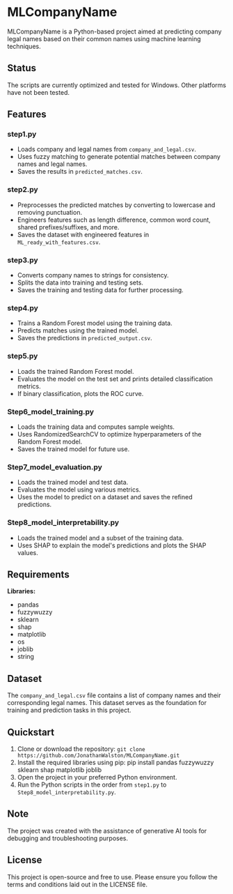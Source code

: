# MLCompanyName

MLCompanyName is a Python-based project aimed at predicting company legal names based on their common names using machine learning techniques.

## Status

The scripts are currently optimized and tested for Windows. Other platforms have not been tested.

## Features

### step1.py
- Loads company and legal names from `company_and_legal.csv`.
- Uses fuzzy matching to generate potential matches between company names and legal names.
- Saves the results in `predicted_matches.csv`.

### step2.py
- Preprocesses the predicted matches by converting to lowercase and removing punctuation.
- Engineers features such as length difference, common word count, shared prefixes/suffixes, and more.
- Saves the dataset with engineered features in `ML_ready_with_features.csv`.

### step3.py
- Converts company names to strings for consistency.
- Splits the data into training and testing sets.
- Saves the training and testing data for further processing.

### step4.py
- Trains a Random Forest model using the training data.
- Predicts matches using the trained model.
- Saves the predictions in `predicted_output.csv`.

### step5.py
- Loads the trained Random Forest model.
- Evaluates the model on the test set and prints detailed classification metrics.
- If binary classification, plots the ROC curve.

### Step6_model_training.py
- Loads the training data and computes sample weights.
- Uses RandomizedSearchCV to optimize hyperparameters of the Random Forest model.
- Saves the trained model for future use.

### Step7_model_evaluation.py
- Loads the trained model and test data.
- Evaluates the model using various metrics.
- Uses the model to predict on a dataset and saves the refined predictions.

### Step8_model_interpretability.py
- Loads the trained model and a subset of the training data.
- Uses SHAP to explain the model's predictions and plots the SHAP values.

## Requirements

**Libraries:**
- pandas
- fuzzywuzzy
- sklearn
- shap
- matplotlib
- os
- joblib
- string

## Dataset

The `company_and_legal.csv` file contains a list of company names and their corresponding legal names. This dataset serves as the foundation for training and prediction tasks in this project.

## Quickstart

1. Clone or download the repository: `git clone https://github.com/JonathanWalston/MLCompanyName.git`
2. Install the required libraries using pip: pip install pandas fuzzywuzzy sklearn shap matplotlib joblib
3. Open the project in your preferred Python environment.
4. Run the Python scripts in the order from `step1.py` to `Step8_model_interpretability.py`.

## Note

The project was created with the assistance of generative AI tools for debugging and troubleshooting purposes.

## License

This project is open-source and free to use. Please ensure you follow the terms and conditions laid out in the LICENSE file.
